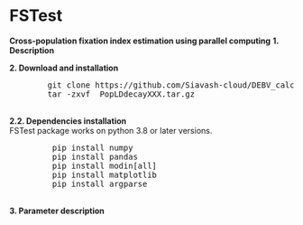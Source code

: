 # FSTest
<b>Cross-population fixation index estimation using parallel computing</b>
<b>1. Description</b>
</br>

<b>2. Download and installation</b>
</br>
<pre>
        git clone https://github.com/Siavash-cloud/DEBV_calculator.git
        tar -zxvf  PopLDdecayXXX.tar.gz
</pre>
</br>
 <b>2.2. Dependencies installation</b>
 </br>
FSTest package works on python 3.8 or later versions.
</br>
<pre>
         pip install numpy
         pip install pandas
         pip install modin[all]
         pip install matplotlib
         pip install argparse
</pre>
</br>
<b>3. Parameter description</b>
</br>     

